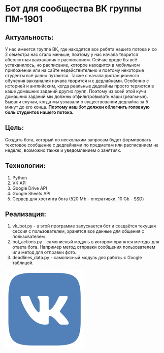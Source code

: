 # Бот для сообщества ВК группы ПМ-1901

## Актуальность: 
У нас имеется группа ВК, где находятся все ребята нашего потока и со 2 семестра нас стало меньше, поэтому у нас начала творится абсолютная вакханалия с расписанием. Сейчас вроде бы всё устаканилось, но расписание, которое находится в мобильном приложении или на сайте недействительно и поэтому некоторые студенты всё равно путаются. Также с начала дистанционного обучения вакханалия начала творится и с дедлайнами. Особенно с историей и английским, когда реальные дедлайны просто теряются в каше домашних заданий других групп.
Поэтому из всей этой кучи домашних заданий мы должны отфильтровывать наши (реальные). Бывали случаи, когда мы узнавали о существовании дедлайна за 5 минут до его конца.
**Поэтому наш бот должен облегчить головную боль студентов нашего потока.**

## Цель:
Cоздать бота, который по нескольким запросам будет формировать текстовое сообщение с дедлайнами по предметам или расписанием на неделю, возможно также и уведомлением о занятиях.

## Технологии:
1. Python
1. VK API
1. Google Drive API
1. Google Sheets API
1. Сервер для хостинга бота (520 Mb - оперативки, 10 Gb - SSD)

## Реализация:
1. vk_bot.py - в этой программе запускается бот и создаётся текущая сессия с пользователем, хранятся все данные для общения с пользователем 
1. bot_actions.py - самописный модуль в котором хранятся методы для ответа бота. Например метод отправки сообщения пользователем или метод для отправки фото.
1. deadlines_data.py - самописный модуль для работы с Google таблицей.

![GitHub Logo](vk_logo.png)
